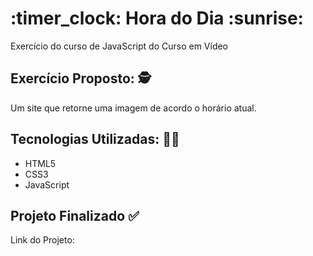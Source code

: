 <h1> :timer_clock: Hora do Dia :sunrise: </h1>
Exercício do curso de JavaScript do Curso em Vídeo 

<h2> Exercício Proposto: 🕵️ </h2>
<p>
  Um site que retorne uma imagem de acordo o horário atual.
</p>

<h2> Tecnologias Utilizadas: 👩‍💻 </h2>
<ul> 
<li>HTML5</li>
<li>CSS3</li>
<li>JavaScript</li>
</ul>

<h2> Projeto Finalizado ✅ </h2>

<p> Link do Projeto:  </p>




